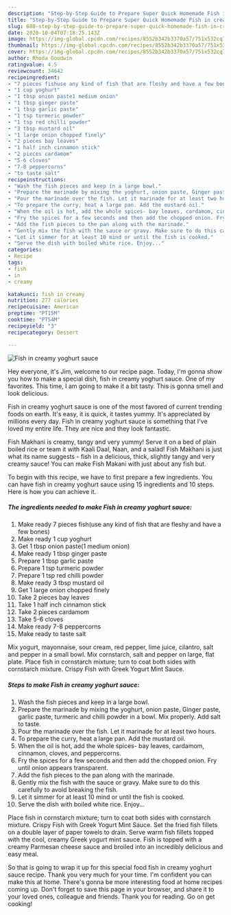 ```yaml
---
description: "Step-by-Step Guide to Prepare Super Quick Homemade Fish in creamy yoghurt sauce"
title: "Step-by-Step Guide to Prepare Super Quick Homemade Fish in creamy yoghurt sauce"
slug: 688-step-by-step-guide-to-prepare-super-quick-homemade-fish-in-creamy-yoghurt-sauce
date: 2020-10-04T07:18:25.143Z
image: https://img-global.cpcdn.com/recipes/8552b342b3370a57/751x532cq70/fish-in-creamy-yoghurt-sauce-recipe-main-photo.jpg
thumbnail: https://img-global.cpcdn.com/recipes/8552b342b3370a57/751x532cq70/fish-in-creamy-yoghurt-sauce-recipe-main-photo.jpg
cover: https://img-global.cpcdn.com/recipes/8552b342b3370a57/751x532cq70/fish-in-creamy-yoghurt-sauce-recipe-main-photo.jpg
author: Rhoda Goodwin
ratingvalue: 4.5
reviewcount: 34642
recipeingredient:
- "7 pieces fishuse any kind of fish that are fleshy and have a few bones"
- "1 cup yoghurt"
- "1 tbsp onion paste1 medium onion"
- "1 tbsp ginger paste"
- "1 tbsp garlic paste"
- "1 tsp turmeric powder"
- "1 tsp red chilli powder"
- "3 tbsp mustard oil"
- "1 large onion chopped finely"
- "2 pieces bay leaves"
- "1 half inch cinnamon stick"
- "2 pieces cardamom"
- "5-6 cloves"
- "7-8 peppercorns"
- "to taste salt"
recipeinstructions:
- "Wash the fish pieces and keep in a large bowl."
- "Prepare the marinade by mixing the yoghurt, onion paste, Ginger paste, garlic paste, turmeric and chilli powder in a bowl. Mix properly. Add salt to taste."
- "Pour the marinade over the fish. Let it marinade for at least two hours."
- "To prepare the curry, heat a large pan. Add the mustard oil."
- "When the oil is hot, add the whole spices- bay leaves, cardamom, cinnamon, cloves, and peppercorns."
- "Fry the spices for a few seconds and then add the chopped onion. Fry until onion appears transparent."
- "Add the fish pieces to the pan along with the marinade."
- "Gently mix the fish with the sauce or gravy. Make sure to do this carefully to avoid breaking the fish."
- "Let it simmer for at least 10 mind or until the fish is cooked."
- "Serve the dish with boiled white rice. Enjoy..."
categories:
- Recipe
tags:
- fish
- in
- creamy

katakunci: fish in creamy 
nutrition: 277 calories
recipecuisine: American
preptime: "PT15M"
cooktime: "PT54M"
recipeyield: "3"
recipecategory: Dessert

---
```



![Fish in creamy yoghurt sauce](https://img-global.cpcdn.com/recipes/8552b342b3370a57/751x532cq70/fish-in-creamy-yoghurt-sauce-recipe-main-photo.jpg)

Hey everyone, it's Jim, welcome to our recipe page. Today, I'm gonna show you how to make a special dish, fish in creamy yoghurt sauce. One of my favorites. This time, I am going to make it a bit tasty. This is gonna smell and look delicious.

Fish in creamy yoghurt sauce is one of the most favored of current trending foods on earth. It's easy, it is quick, it tastes yummy. It's appreciated by millions every day. Fish in creamy yoghurt sauce is something that I've loved my entire life. They are nice and they look fantastic.

Fish Makhani is creamy, tangy and very yummy! Serve it on a bed of plain boiled rice or team it with Kaali Daal, Naan, and a salad! Fish Makhani is just what its name suggests - fish in a delicious, thick, slightly tangy and very creamy sauce! You can make Fish Makani with just about any fish but.


To begin with this recipe, we have to first prepare a few ingredients. You can have fish in creamy yoghurt sauce using 15 ingredients and 10 steps. Here is how you can achieve it.

<!--inarticleads1-->

##### The ingredients needed to make Fish in creamy yoghurt sauce:

1. Make ready 7 pieces fish(use any kind of fish that are fleshy and have a few bones)
1. Make ready 1 cup yoghurt
1. Get 1 tbsp onion paste(1 medium onion)
1. Make ready 1 tbsp ginger paste
1. Prepare 1 tbsp garlic paste
1. Prepare 1 tsp turmeric powder
1. Prepare 1 tsp red chilli powder
1. Make ready 3 tbsp mustard oil
1. Get 1 large onion chopped finely
1. Take 2 pieces bay leaves
1. Take 1 half inch cinnamon stick
1. Take 2 pieces cardamom
1. Take 5-6 cloves
1. Make ready 7-8 peppercorns
1. Make ready to taste salt


Mix yogurt, mayonnaise, sour cream, red pepper, lime juice, cilantro, salt and pepper in a small bowl. Mix cornstarch, salt and pepper on large, flat plate. Place fish in cornstarch mixture; turn to coat both sides with cornstarch mixture. Crispy Fish with Greek Yogurt Mint Sauce. 

<!--inarticleads2-->

##### Steps to make Fish in creamy yoghurt sauce:

1. Wash the fish pieces and keep in a large bowl.
1. Prepare the marinade by mixing the yoghurt, onion paste, Ginger paste, garlic paste, turmeric and chilli powder in a bowl. Mix properly. Add salt to taste.
1. Pour the marinade over the fish. Let it marinade for at least two hours.
1. To prepare the curry, heat a large pan. Add the mustard oil.
1. When the oil is hot, add the whole spices- bay leaves, cardamom, cinnamon, cloves, and peppercorns.
1. Fry the spices for a few seconds and then add the chopped onion. Fry until onion appears transparent.
1. Add the fish pieces to the pan along with the marinade.
1. Gently mix the fish with the sauce or gravy. Make sure to do this carefully to avoid breaking the fish.
1. Let it simmer for at least 10 mind or until the fish is cooked.
1. Serve the dish with boiled white rice. Enjoy...


Place fish in cornstarch mixture; turn to coat both sides with cornstarch mixture. Crispy Fish with Greek Yogurt Mint Sauce. Set the fried fish fillets on a double layer of paper towels to drain. Serve warm fish fillets topped with the cool, creamy Greek yogurt mint sauce. Fish is topped with a creamy Parmesan cheese sauce and broiled into an incredibly delicious and easy meal. 

So that is going to wrap it up for this special food fish in creamy yoghurt sauce recipe. Thank you very much for your time. I'm confident you can make this at home. There's gonna be more interesting food at home recipes coming up. Don't forget to save this page in your browser, and share it to your loved ones, colleague and friends. Thank you for reading. Go on get cooking!
